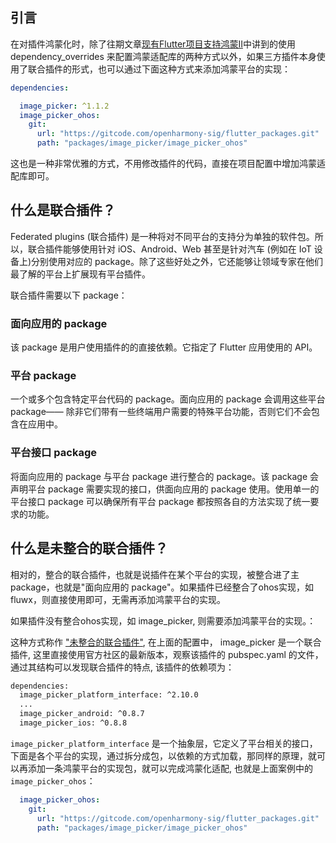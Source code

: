 ## 引言

在对插件鸿蒙化时，除了往期文章[现有Flutter项目支持鸿蒙II](https://gitee.com/zacks/flutter-ohos-demo)中讲到的使用 dependency_overrides 来配置鸿蒙适配库的两种方式以外，如果三方插件本身使用了联合插件的形式，也可以通过下面这种方式来添加鸿蒙平台的实现：

```yaml
dependencies:

  image_picker: ^1.1.2
  image_picker_ohos:
    git:
      url: "https://gitcode.com/openharmony-sig/flutter_packages.git"
      path: "packages/image_picker/image_picker_ohos"
```

这也是一种非常优雅的方式，不用修改插件的代码，直接在项目配置中增加鸿蒙适配库即可。

## 什么是联合插件？

Federated plugins (联合插件) 是一种将对不同平台的支持分为单独的软件包。所以，联合插件能够使用针对 iOS、Android、Web 甚至是针对汽车 (例如在 IoT 设备上)分别使用对应的 package。除了这些好处之外，它还能够让领域专家在他们最了解的平台上扩展现有平台插件。

联合插件需要以下 package：

### 面向应用的 package
该 package 是用户使用插件的的直接依赖。它指定了 Flutter 应用使用的 API。

### 平台 package
一个或多个包含特定平台代码的 package。面向应用的 package 会调用这些平台 package—— 除非它们带有一些终端用户需要的特殊平台功能，否则它们不会包含在应用中。

### 平台接口 package
将面向应用的 package 与平台 package 进行整合的 package。该 package 会声明平台 package 需要实现的接口，供面向应用的 package 使用。使用单一的平台接口 package 可以确保所有平台 package 都按照各自的方法实现了统一要求的功能。

## 什么是未整合的联合插件？

相对的，整合的联合插件，也就是说插件在某个平台的实现，被整合进了主package，也就是"面向应用的 package"。如果插件已经整合了ohos实现，如 fluwx，则直接使用即可，无需再添加鸿蒙平台的实现。

如果插件没有整合ohos实现，如 image_picker, 则需要添加鸿蒙平台的实现。：

这种方式称作 ["未整合的联合插件"](https://docs.flutter.cn/packages-and-plugins/developing-packages#non-endorsed-federated-plugin), 在上面的配置中，
image_picker 是一个联合插件, 这里直接使用官方社区的最新版本，观察该插件的 pubspec.yaml 的文件，通过其结构可以发现联合插件的特点, 该插件的依赖项为：

```bash
dependencies:
  image_picker_platform_interface: ^2.10.0
  ...
  image_picker_android: ^0.8.7
  image_picker_ios: ^0.8.8
```

`image_picker_platform_interface` 是一个抽象层，它定义了平台相关的接口，下面是各个平台的实现，通过拆分成包，以依赖的方式加载，那同样的原理，就可以再添加一条鸿蒙平台的实现包，就可以完成鸿蒙化适配, 也就是上面案例中的 `image_picker_ohos`：

```yaml
  image_picker_ohos:
    git:
      url: "https://gitcode.com/openharmony-sig/flutter_packages.git"
      path: "packages/image_picker/image_picker_ohos"
```